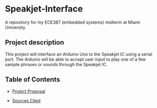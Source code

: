 # Speakjet-Interface
A repository for my ECE387 (embedded systems) midterm at Miami University


## Project description
This project will interface an Arduino Uno to the Speakjet IC using a serial port.  The Arduino will be able to accept user input to play one of a few sample phrases or sounds through the Speakjet IC.  


## Table of Contents

- [Project Proposal](project_proposal.md)

- [Sources Cited](sources.md)  
